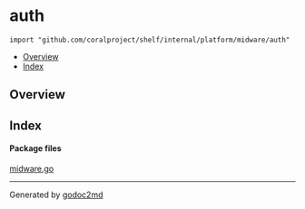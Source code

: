 

# auth
`import "github.com/coralproject/shelf/internal/platform/midware/auth"`

* [Overview](#pkg-overview)
* [Index](#pkg-index)

## <a name="pkg-overview">Overview</a>



## <a name="pkg-index">Index</a>


#### <a name="pkg-files">Package files</a>
[midware.go](/src/github.com/coralproject/shelf/internal/platform/midware/auth/midware.go) 










- - -
Generated by [godoc2md](http://godoc.org/github.com/davecheney/godoc2md)
